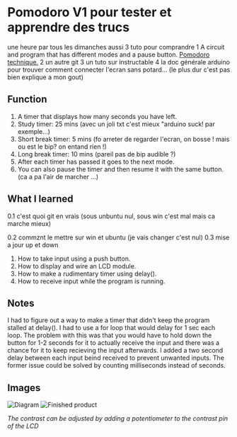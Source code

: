 # Pomodoro V1 pour tester et apprendre des trucs
une heure par tous les dimanches
aussi 3 tuto pour comprandre
1 A circuit and program that has different modes and a pause button. [Pomodoro technique.](https://en.wikipedia.org/wiki/Pomodoro_Technique)
2 un autre git
3 un tuto sur instructable
4 la doc générale arduino pour trouver comment connecter l'ecran sans potard... (le plus dur c'est pas bien explique a mon gout)


## Function

1. A timer that displays how many seconds you have left.
2. Study timer: 25 mins
(avec un joli txt c'est mieux "arduino suck! par exemple...)
3. Short break timer: 5 mins
(fo arreter de regarder l'ecran, on bosse ! mais ou est le bip? on entand rien !)
4. Long break timer: 10 mins
(pareil pas de bip audible ?)
5. After each timer has passed it goes to the next mode.
6. You can also pause the timer and then resume it with the same button. (ca a pa l'air de marcher ...)

## What I learned

0.1 c'est quoi git en vrais (sous unbuntu nul, sous win c'est mal mais ca marche mieux)

0.2 commznt le mettre sur win et ubuntu (je vais changer c'est nul)
0.3 mise a jour up et down

1. How to take input using a push button.
2. How to display and wire an LCD module.
3. How to make a rudimentary timer using delay().
4. How to receive input while the program is running.

## Notes

I had to figure out a way to make a timer that didn't keep the program stalled at delay(). I had to use a for loop that would delay for 1 sec each loop. The problem with this was that you would have to hold down the button for 1-2 seconds for it to actually receive the input and there was a chance for it to keep recieving the input afterwards. I added a two second delay between each input beind received to prevent unwanted inputs. The former issue could be solved by counting milliseconds instead of seconds.

## Images

![Diagram](https://i.ibb.co/XbHFDQ2/pomodoro-diagram.png)
![Finished product](https://cdn.discordapp.com/attachments/577007309461389312/578139617509769216/image0.png)

*The contrast can be adjusted by adding a potentiometer to the contrast pin of the LCD*
